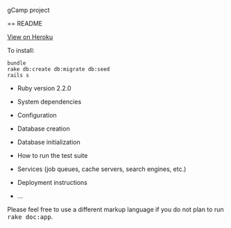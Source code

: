 gCamp project

== README

[View on Heroku](http://https://agile-wave-2315.herokuapp.com/)

To install:

```
bundle
rake db:create db:migrate db:seed
rails s
```

* Ruby version
  2.2.0

* System dependencies

* Configuration

* Database creation

* Database initialization

* How to run the test suite

* Services (job queues, cache servers, search engines, etc.)

* Deployment instructions

* ...


Please feel free to use a different markup language if you do not plan to run
<tt>rake doc:app</tt>.
